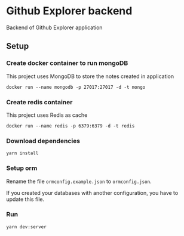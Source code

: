 # Github Explorer backend
Backend of Github Explorer application

## Setup

### Create docker container to run mongoDB
This project uses MongoDB to store the notes created in application

```docker run --name mongodb -p 27017:27017 -d -t mongo```

### Create redis container
This project uses Redis as cache

```docker run --name redis -p 6379:6379 -d -t redis```

### Download dependencies

```yarn install```

### Setup orm

Rename the file `ormconfig.example.json` to `ormconfig.json`.

If you created your databases with another configuration, you have to update this file. 

### Run

```yarn dev:server```